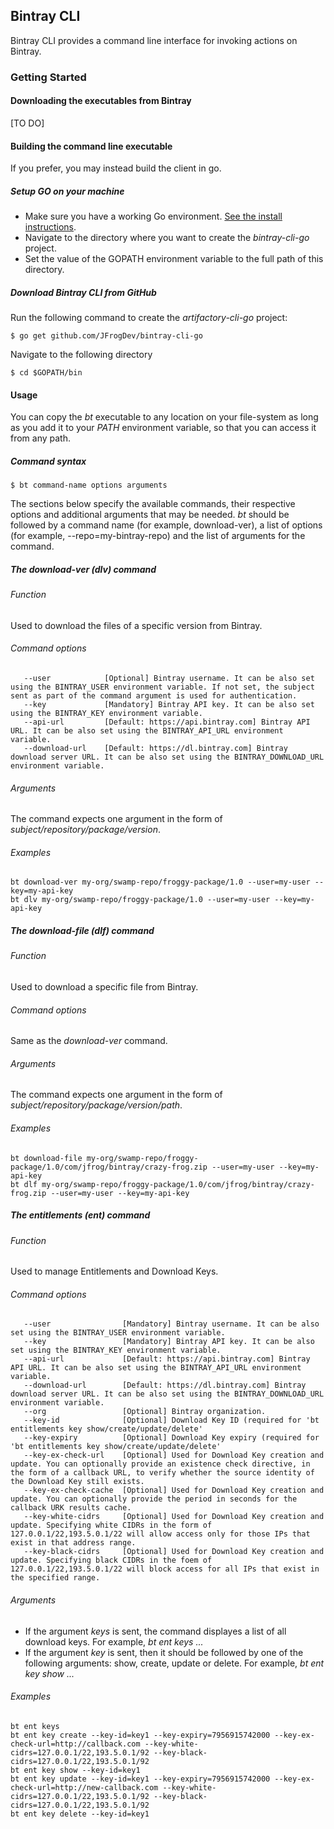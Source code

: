## Bintray CLI

Bintray CLI provides a command line interface for invoking actions on Bintray.

### Getting Started

#### Downloading the executables from Bintray

[TO DO]

#### Building the command line executable

If you prefer, you may instead build the client in go.

##### Setup GO on your machine

* Make sure you have a working Go environment. [See the install instructions](http://golang.org/doc/install).
* Navigate to the directory where you want to create the *bintray-cli-go* project.
* Set the value of the GOPATH environment variable to the full path of this directory.

##### Download Bintray CLI from GitHub

Run the following command to create the *artifactory-cli-go* project:
```console
$ go get github.com/JFrogDev/bintray-cli-go
```

Navigate to the following directory
```console
$ cd $GOPATH/bin
```
#### Usage

You can copy the *bt* executable to any location on your file-system as long as you add it to your *PATH* environment variable,
so that you can access it from any path.

##### Command syntax

```console
$ bt command-name options arguments
```

The sections below specify the available commands, their respective options and additional arguments that may be needed.
*bt* should be followed by a command name (for example, download-ver), a list of options (for example, --repo=my-bintray-repo)
and the list of arguments for the command.

##### The *download-ver* (dlv) command

###### Function
Used to download the files of a specific version from Bintray.

###### Command options
```console
   --user            [Optional] Bintray username. It can be also set using the BINTRAY_USER environment variable. If not set, the subject sent as part of the command argument is used for authentication.
   --key             [Mandatory] Bintray API key. It can be also set using the BINTRAY_KEY environment variable.
   --api-url         [Default: https://api.bintray.com] Bintray API URL. It can be also set using the BINTRAY_API_URL environment variable.
   --download-url    [Default: https://dl.bintray.com] Bintray download server URL. It can be also set using the BINTRAY_DOWNLOAD_URL environment variable.
```

###### Arguments
The command expects one argument in the form of *subject/repository/package/version*.

###### Examples
```console
bt download-ver my-org/swamp-repo/froggy-package/1.0 --user=my-user --key=my-api-key
bt dlv my-org/swamp-repo/froggy-package/1.0 --user=my-user --key=my-api-key
```

##### The *download-file* (dlf) command

###### Function
Used to download a specific file from Bintray.

###### Command options

Same as the *download-ver* command.

###### Arguments
The command expects one argument in the form of *subject/repository/package/version/path*.

###### Examples
```console
bt download-file my-org/swamp-repo/froggy-package/1.0/com/jfrog/bintray/crazy-frog.zip --user=my-user --key=my-api-key
bt dlf my-org/swamp-repo/froggy-package/1.0/com/jfrog/bintray/crazy-frog.zip --user=my-user --key=my-api-key
```

##### The *entitlements* (ent) command

###### Function
Used to manage Entitlements and Download Keys.

###### Command options
```console
   --user                [Mandatory] Bintray username. It can be also set using the BINTRAY_USER environment variable.
   --key                 [Mandatory] Bintray API key. It can be also set using the BINTRAY_KEY environment variable.
   --api-url             [Default: https://api.bintray.com] Bintray API URL. It can be also set using the BINTRAY_API_URL environment variable.
   --download-url        [Default: https://dl.bintray.com] Bintray download server URL. It can be also set using the BINTRAY_DOWNLOAD_URL environment variable.
   --org                 [Optional] Bintray organization.
   --key-id              [Optional] Download Key ID (required for 'bt entitlements key show/create/update/delete'
   --key-expiry          [Optional] Download Key expiry (required for 'bt entitlements key show/create/update/delete'
   --key-ex-check-url    [Optional] Used for Download Key creation and update. You can optionally provide an existence check directive, in the form of a callback URL, to verify whether the source identity of the Download Key still exists.
   --key-ex-check-cache  [Optional] Used for Download Key creation and update. You can optionally provide the period in seconds for the callback URK results cache.
   --key-white-cidrs     [Optional] Used for Download Key creation and update. Specifying white CIDRs in the form of 127.0.0.1/22,193.5.0.1/22 will allow access only for those IPs that exist in that address range.
   --key-black-cidrs     [Optional] Used for Download Key creation and update. Specifying black CIDRs in the foem of 127.0.0.1/22,193.5.0.1/22 will block access for all IPs that exist in the specified range.
```

###### Arguments
* If the argument *keys* is sent, the command displayes a list of all download keys. For example, *bt ent keys ...*
* If the argument *key* is sent, then it should be followed by one of the following arguments: show, create, update or delete. For example, *bt ent key show ...*

###### Examples
```console
bt ent keys
bt ent key create --key-id=key1 --key-expiry=7956915742000 --key-ex-check-url=http://callback.com --key-white-cidrs=127.0.0.1/22,193.5.0.1/92 --key-black-cidrs=127.0.0.1/22,193.5.0.1/92
bt ent key show --key-id=key1
bt ent key update --key-id=key1 --key-expiry=7956915742000 --key-ex-check-url=http://new-callback.com --key-white-cidrs=127.0.0.1/22,193.5.0.1/92 --key-black-cidrs=127.0.0.1/22,193.5.0.1/92
bt ent key delete --key-id=key1
```